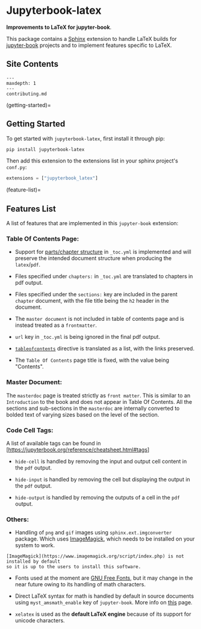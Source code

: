 # Jupyterbook-latex

**Improvements to LaTeX for jupyter-book**.

This package contains a [Sphinx](http://www.sphinx-doc.org/en/master/)
extension to handle LaTeX builds for [jupyter-book](https://jupyterbook.org/)
projects and to implement features specific to LaTeX.

## Site Contents

```{toctree}
---
maxdepth: 1
---
contributing.md
```

(getting-started)=
## Getting Started

To get started with `jupyterbook-latex`, first install it through pip:

```bash
pip install jupyterbook-latex
```

Then add this extension to the extensions list in your sphinx project's `conf.py`:

```python
extensions = ["jupyterbook_latex"]
```

(feature-list)=
## Features List

A list of features that are implemented in this `jupyter-book` extension:

### Table Of Contents Page:

* Support for [parts/chapter structure](https://jupyterbook.org/customize/toc.html#defining-chapters-and-parts-in-toc-yml) in `_toc.yml` is implemented and
  will preserve the intended document structure when producing the `latex`/`pdf`.

* Files specified under `chapters:` in `_toc.yml` are translated
  to chapters in pdf output.

* Files specified under the `sections:` key are included
  in the parent `chapter` document, with the file title being the `h2`
  header in the document.

* The `master document` is not included in table of contents page
  and is instead treated as a `frontmatter`.

* `url` key in `_toc.yml` is being ignored in the final
  pdf output.

* [`tableofcontents`](https://jupyterbook.org/customize/toc.html#add-a-table-of-contents-to-a-page-s-content) directive
  is translated as a list, with the links preserved.

* The `Table Of Contents` page title is fixed, with the value being "Contents".

### Master Document:

The `masterdoc` page is treated strictly as `front matter`. This is similar to an `Introduction` to the book and does not appear in Table Of Contents. All the sections and sub-sections in the `masterdoc` are internally converted to bolded text of varying sizes based on the level of the section.

### Code Cell Tags:

A list of available tags can be found in [https://jupyterbook.org/reference/cheatsheet.html#tags]

* `hide-cell` is handled by removing the input and output cell content in the `pdf` output.

* `hide-input` is handled by removing the cell but displaying the output in the `pdf` output.

* `hide-output` is handled by removing the outputs of a cell in the `pdf` output.

### Others:

* Handling of `png` and `gif` images using `sphinx.ext.imgconverter` package.
  Which uses [ImageMagick](https://www.imagemagick.org/script/index.php), which
  needs to be installed on your system to work.

```{note}
[ImageMagick](https://www.imagemagick.org/script/index.php) is not installed by default
so it is up to the users to install this software.
```

* Fonts used at the moment are [GNU Free Fonts](https://www.gnu.org/software/freefont/),
  but it may change in the near future owing to its handling of math characters.

* Direct LaTeX syntax for math is handled by default in source documents
  using `myst_amsmath_enable` key of `jupyter-book`.
  More info on [this](https://myst-parser.readthedocs.io/en/latest/using/syntax-optional.html#syntax-amsmath) page.

* `xelatex` is used as the **default LaTeX engine** because of its support for unicode characters.
